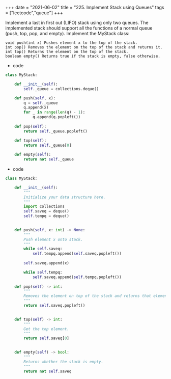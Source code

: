 +++ 
date = "2021-06-02"
title = "225. Implement Stack using Queues"
tags = ["leetcode","queue"]
+++

Implement a last in first out (LIFO) stack using only two queues. The implemented stack should support all the functions of a normal queue (push, top, pop, and empty).
Implement the MyStack class:

	void push(int x) Pushes element x to the top of the stack.
	int pop() Removes the element on the top of the stack and returns it.
	int top() Returns the element on the top of the stack.
	boolean empty() Returns true if the stack is empty, false otherwise.

- code
```py
class MyStack:

    def __init__(self):
        self._queue = collections.deque()

    def push(self, x):
        q = self._queue
        q.append(x)
        for _ in range(len(q) - 1):
            q.append(q.popleft())
        
    def pop(self):
        return self._queue.popleft()

    def top(self):
        return self._queue[0]
    
    def empty(self):
        return not self._queue

```
- code
```py
class MyStack:

    def __init__(self):
        """
        Initialize your data structure here.
        """
        import collections
        self.saveq = deque()
        self.tempq = deque()
        

    def push(self, x: int) -> None:
        """
        Push element x onto stack.
        """
        while self.saveq:
            self.tempq.append(self.saveq.popleft())
        
        self.saveq.append(x)

        while self.tempq:
            self.saveq.append(self.tempq.popleft())
        
    def pop(self) -> int:
        """
        Removes the element on top of the stack and returns that element.
        """
        return self.saveq.popleft()
        

    def top(self) -> int:
        """
        Get the top element.
        """
        return self.saveq[0]
        

    def empty(self) -> bool:
        """
        Returns whether the stack is empty.
        """
        return not self.saveq

```
